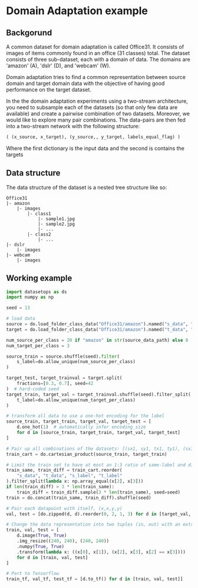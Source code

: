 # Domain Adaptation example

## Backgorund

A common dataset for domain adaptation is called Office31.
It consists of images of items commonly found in an office (31 classes) total.
The dataset consists of three sub-dataset, each with a domain of data. The domains are 'amazon' (A), 'dslr' (D), and 'webcam' (W).

Domain adaptation tries to find a common representation between source domain and target domain data with the objective of having good performance on the target dataset.

In the the domain adaptation experiments using a two-stream architecture, you need to subsample each of the datasets (so that only few data are available) and create a pairwise combination of two datasets. 
Moreover, we would like to explore many pair combinations.
The data-pairs are then fed into a two-stream network with the following structure: 
```python
( (x_source, x_target), (y_source,, y_target, labels_equal_flag) )
```
Where the first dictionary is the input data and the second is contains the targets

## Data structure
The data structure of the dataset is a nested tree structure like so:

```
Office31
|- amazon
    |- images
        |- class1
            |- sample1.jpg
            |- sample2.jpg
            |- ...
        |- class2
            |- ...
|- dslr
    |- images
|- webcam
    |- images
```

## Working example
```python
import datasetops as ds
import numpy as np

seed = 13

# load data
source = do.load_folder_class_data("Office31/amazon").named("s_data", "s_label")
target = do.load_folder_class_data("Office31/amazon").named("t_data", "t_label")

num_source_per_class = 20 if "amazon" in str(source_data_path) else 8
num_target_per_class = 3

source_train = source.shuffle(seed).filter(
    s_label=do.allow_unique(num_source_per_class)
)

target_test, target_trainval = target.split(
    fractions=[0.3, 0.7], seed=42
)  # hard-coded seed
target_train, target_val = target_trainval.shuffle(seed).filter_split(
    t_label=do.allow_unique(num_target_per_class)
)

# transform all data to use a one-hot encoding for the label
source_train, target_train, target_val, target_test = [
    d.one_hot(1)  # automatically infer encoding_size
    for d in [source_train, target_train, target_val, target_test]
]

# Pair up all combinations of the datasets: [(sx1, sy1, tx1, ty1), (sx1, sy1, tx2, ty2) ... ]
train_cart = do.cartesian_product(source_train, target_train)

# Limit the train set to have at most an 1:3 ratio of same-label and different-label pairs
train_same, train_diff = train_cart.reorder(
    "s_data", "t_data", "s_label", "t_label"
).filter_split(lambda x: np.array_equal(x[2], x[3]))
if len(train_diff) > 3 * len(train_same):
    train_diff = train_diff.sample(3 * len(train_same), seed=seed)
train = do.concat(train_same, train_diff).shuffle(seed)

# Pair each datapoint with itself, (x,x,y,y)
val, test = [do.zipped(d, d).reorder(0, 2, 1, 3) for d in [target_val, target_test]]

# Change the data representation into two tuples (in, out) with an extra label in out
train, val, test = [
    d.image(True, True)
    .img_resize((240, 240), (240, 240))
    .numpy(True, True)
    .transform(lambda x: ((x[0], x[1]), (x[2], x[3], x[2] == x[3])))
    for d in [train, val, test]
]

# Port to Tensorflow
train_tf, val_tf, test_tf = [d.to_tf() for d in [train, val, test]]

```